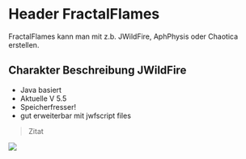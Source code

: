 # Header FractalFlames
FractalFlames kann man mit z.b. JWildFire, AphPhysis oder Chaotica erstellen.

## Charakter Beschreibung JWildFire

* Java basiert
* Aktuelle V 5.5
* Speicherfresser!
* gut erweiterbar mit jwfscript files
> Zitat

<img src="https://esk.ch/git/git-flow.png"/>
